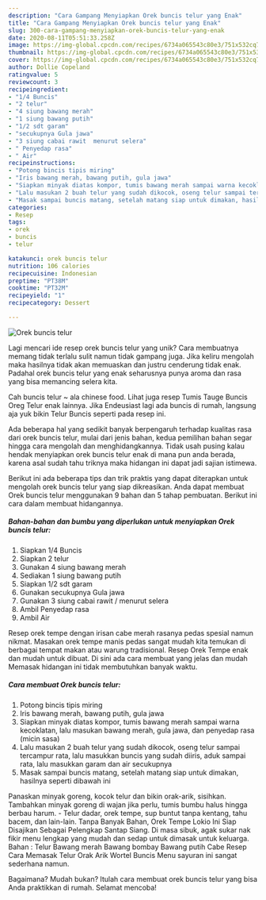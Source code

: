 ```yaml
---
description: "Cara Gampang Menyiapkan Orek buncis telur yang Enak"
title: "Cara Gampang Menyiapkan Orek buncis telur yang Enak"
slug: 300-cara-gampang-menyiapkan-orek-buncis-telur-yang-enak
date: 2020-08-11T05:51:33.258Z
image: https://img-global.cpcdn.com/recipes/6734a065543c80e3/751x532cq70/orek-buncis-telur-foto-resep-utama.jpg
thumbnail: https://img-global.cpcdn.com/recipes/6734a065543c80e3/751x532cq70/orek-buncis-telur-foto-resep-utama.jpg
cover: https://img-global.cpcdn.com/recipes/6734a065543c80e3/751x532cq70/orek-buncis-telur-foto-resep-utama.jpg
author: Dollie Copeland
ratingvalue: 5
reviewcount: 3
recipeingredient:
- "1/4 Buncis"
- "2 telur"
- "4 siung bawang merah"
- "1 siung bawang putih"
- "1/2 sdt garam"
- "secukupnya Gula jawa"
- "3 siung cabai rawit  menurut selera"
- " Penyedap rasa"
- " Air"
recipeinstructions:
- "Potong bincis tipis miring"
- "Iris bawang merah, bawang putih, gula jawa"
- "Siapkan minyak diatas kompor, tumis bawang merah sampai warna kecoklatan, lalu masukan bawang merah, gula jawa, dan penyedap rasa (micin sasa)"
- "Lalu masukan 2 buah telur yang sudah dikocok, oseng telur sampai tercampur rata, lalu masukkan buncis yang sudah diiris, aduk sampai rata, lalu masukkan garam dan air secukupnya"
- "Masak sampai buncis matang, setelah matang siap untuk dimakan, hasilnya seperti dibawah ini"
categories:
- Resep
tags:
- orek
- buncis
- telur

katakunci: orek buncis telur 
nutrition: 106 calories
recipecuisine: Indonesian
preptime: "PT38M"
cooktime: "PT32M"
recipeyield: "1"
recipecategory: Dessert

---
```



![Orek buncis telur](https://img-global.cpcdn.com/recipes/6734a065543c80e3/751x532cq70/orek-buncis-telur-foto-resep-utama.jpg)

Lagi mencari ide resep orek buncis telur yang unik? Cara membuatnya memang tidak terlalu sulit namun tidak gampang juga. Jika keliru mengolah maka hasilnya tidak akan memuaskan dan justru cenderung tidak enak. Padahal orek buncis telur yang enak seharusnya punya aroma dan rasa yang bisa memancing selera kita.

Cah buncis telur ~ ala chinese food. Lihat juga resep Tumis Tauge Buncis Oreg Telur enak lainnya. Jika Endeusiast lagi ada buncis di rumah, langsung aja yuk bikin Telur Buncis seperti pada resep ini.

Ada beberapa hal yang sedikit banyak berpengaruh terhadap kualitas rasa dari orek buncis telur, mulai dari jenis bahan, kedua pemilihan bahan segar hingga cara mengolah dan menghidangkannya. Tidak usah pusing kalau hendak menyiapkan orek buncis telur enak di mana pun anda berada, karena asal sudah tahu triknya maka hidangan ini dapat jadi sajian istimewa.


Berikut ini ada beberapa tips dan trik praktis yang dapat diterapkan untuk mengolah orek buncis telur yang siap dikreasikan. Anda dapat membuat Orek buncis telur menggunakan 9 bahan dan 5 tahap pembuatan. Berikut ini cara dalam membuat hidangannya.

<!--inarticleads1-->

##### Bahan-bahan dan bumbu yang diperlukan untuk menyiapkan Orek buncis telur:

1. Siapkan 1/4 Buncis
1. Siapkan 2 telur
1. Gunakan 4 siung bawang merah
1. Sediakan 1 siung bawang putih
1. Siapkan 1/2 sdt garam
1. Gunakan secukupnya Gula jawa
1. Gunakan 3 siung cabai rawit / menurut selera
1. Ambil  Penyedap rasa
1. Ambil  Air


Resep orek tempe dengan irisan cabe merah rasanya pedas spesial namun nikmat. Masakan orek tempe manis pedas sangat mudah kita temukan di berbagai tempat makan atau warung tradisional. Resep Orek Tempe enak dan mudah untuk dibuat. Di sini ada cara membuat yang jelas dan mudah Memasak hidangan ini tidak membutuhkan banyak waktu. 

<!--inarticleads2-->

##### Cara membuat Orek buncis telur:

1. Potong bincis tipis miring
1. Iris bawang merah, bawang putih, gula jawa
1. Siapkan minyak diatas kompor, tumis bawang merah sampai warna kecoklatan, lalu masukan bawang merah, gula jawa, dan penyedap rasa (micin sasa)
1. Lalu masukan 2 buah telur yang sudah dikocok, oseng telur sampai tercampur rata, lalu masukkan buncis yang sudah diiris, aduk sampai rata, lalu masukkan garam dan air secukupnya
1. Masak sampai buncis matang, setelah matang siap untuk dimakan, hasilnya seperti dibawah ini


Panaskan minyak goreng, kocok telur dan bikin orak-arik, sisihkan. Tambahkan minyak goreng di wajan jika perlu, tumis bumbu halus hingga berbau harum. - Telur dadar, orek tempe, sup buntut tanpa kentang, tahu bacem, dan lain-lain. Tanpa Banyak Bahan, Orek Tempe Lokio Ini Siap Disajikan Sebagai Pelengkap Santap Siang. Di masa sibuk, agak sukar nak fikir menu lengkap yang mudah dan sedap untuk dimasak untuk keluarga. Bahan : Telur Bawang merah Bawang bombay Bawang putih Cabe Resep Cara Memasak Telur Orak Arik Wortel Buncis Menu sayuran ini sangat sederhana namun. 

Bagaimana? Mudah bukan? Itulah cara membuat orek buncis telur yang bisa Anda praktikkan di rumah. Selamat mencoba!
